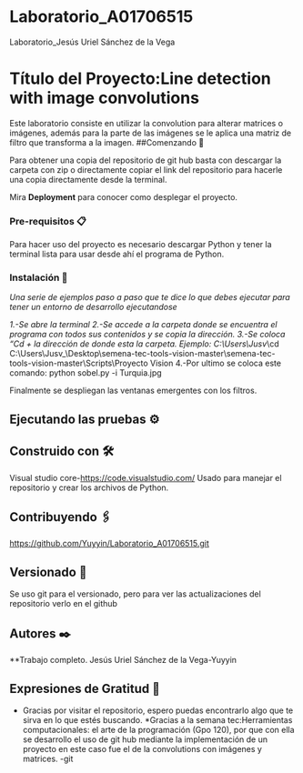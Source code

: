 # Laboratorio_A01706515
Laboratorio_Jesús Uriel Sánchez de la Vega
# Título del Proyecto:Line detection with image convolutions
Este laboratorio consiste en utilizar la convolution para alterar matrices o imágenes, además para la parte de las imágenes se le aplica una matriz de filtro que transforma a la imagen.
##Comenzando 🚀

Para obtener una copia del repositorio de git hub basta con descargar la carpeta con zip o directamente copiar el link del repositorio para hacerle una copia directamente desde la terminal.

Mira **Deployment** para conocer como desplegar el proyecto.


### Pre-requisitos 📋

Para hacer uso del proyecto es necesario descargar Python y tener la terminal lista para usar desde ahí el programa de Python.


### Instalación 🔧

_Una serie de ejemplos paso a paso que te dice lo que debes ejecutar para tener un entorno de desarrollo ejecutandose_

_1.-Se abre la terminal
2.-Se accede a la carpeta donde se encuentra el programa con todos sus contenidos y se copia la dirección.
3.-Se coloca “Cd + la dirección de donde esta la carpeta.
Ejemplo:
C:\Users\Jusv_\cd C:\Users\Jusv_\Desktop\semena-tec-tools-vision-master\semena-tec-tools-vision-master\Scripts\Proyecto Vision
4.-Por ultimo se coloca este comando: python sobel.py -i Turquia.jpg

Finalmente se despliegan las ventanas emergentes con los filtros.
## Ejecutando las pruebas ⚙️

## Construido con 🛠️

Visual studio core-https://code.visualstudio.com/
Usado para manejar el repositorio y crear los archivos de Python.

## Contribuyendo 🖇️

https://github.com/Yuyyin/Laboratorio_A01706515.git

## Versionado 📌

Se uso git para el versionado, pero para ver las actualizaciones del repositorio verlo en el github

## Autores ✒️

**Trabajo completo.
  Jesús Uriel Sánchez de la Vega-Yuyyin

## Expresiones de Gratitud 🎁

* Gracias por visitar el repositorio, espero puedas encontrarlo algo que te sirva en lo que estés buscando.
*Gracias a la semana tec:Herramientas computacionales: el arte de la programación (Gpo 120), por que con ella se desarrollo el uso de git hub mediante la implementación de un proyecto en este caso fue el de la convolutions con imágenes y matrices.
-git